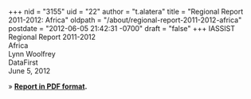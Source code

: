 +++
nid = "3155"
uid = "22"
author = "t.alatera"
title = "Regional Report 2011-2012: Africa"
oldpath = "/about/regional-report-2011-2012-africa"
postdate = "2012-06-05 21:42:31 -0700"
draft = "false"
+++
IASSIST Regional Report 2011-2012\
Africa\
Lynn Woolfrey\
DataFirst\
June 5, 2012

» **[Report in PDF
format](http://iassistdata.org/sites/default/files/africa_regional_report_2012-2012.pdf).**
